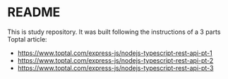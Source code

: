 # README

This is study repository. It was built following the instructions of a 3 parts Toptal article:

* https://www.toptal.com/express-js/nodejs-typescript-rest-api-pt-1
* https://www.toptal.com/express-js/nodejs-typescript-rest-api-pt-2
* https://www.toptal.com/express-js/nodejs-typescript-rest-api-pt-3